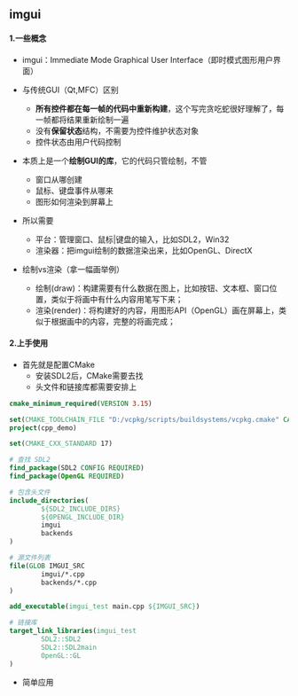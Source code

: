 ## imgui

#### 1.一些概念

- imgui：Immediate Mode Graphical User Interface（即时模式图形用户界面）

- 与传统GUI（Qt,MFC）区别

  - **所有控件都在每一帧的代码中重新构建**，这个写完贪吃蛇很好理解了，每一帧都将结果重新绘制一遍
  - 没有**保留状态**结构，不需要为控件维护状态对象
  - 控件状态由用户代码控制

- 本质上是一个**绘制GUI的库**，它的代码只管绘制，不管

  - 窗口从哪创建
  - 鼠标、键盘事件从哪来
  - 图形如何渲染到屏幕上

- 所以需要

  - 平台：管理窗口、鼠标|键盘的输入，比如SDL2，Win32
  - 渲染器：把imgui绘制的数据渲染出来，比如OpenGL、DirectX

- 绘制vs渲染（拿一幅画举例）

  - 绘制(draw)：构建需要有什么数据在图上，比如按钮、文本框、窗口位置，类似于将画中有什么内容用笔写下来；
  - 渲染(render)：将构建好的内容，用图形API（OpenGL）画在屏幕上，类似于根据画中的内容，完整的将画完成；

#### 2.上手使用

- 首先就是配置CMake
  - 安装SDL2后，CMake需要去找
  - 头文件和链接库都需要安排上

```cmake
cmake_minimum_required(VERSION 3.15)

set(CMAKE_TOOLCHAIN_FILE "D:/vcpkg/scripts/buildsystems/vcpkg.cmake" CACHE STRING "")
project(cpp_demo)

set(CMAKE_CXX_STANDARD 17)

# 查找 SDL2
find_package(SDL2 CONFIG REQUIRED)
find_package(OpenGL REQUIRED)

# 包含头文件
include_directories(
        ${SDL2_INCLUDE_DIRS}
        ${OPENGL_INCLUDE_DIR}
        imgui
        backends
)

# 源文件列表
file(GLOB IMGUI_SRC
        imgui/*.cpp
        backends/*.cpp
)

add_executable(imgui_test main.cpp ${IMGUI_SRC})

# 链接库
target_link_libraries(imgui_test
        SDL2::SDL2
        SDL2::SDL2main
        OpenGL::GL
)
```

- 简单应用

```cpp
```

